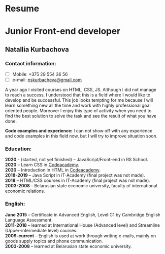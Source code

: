 # Resume
# Junior Front-end developer

## Natallia Kurbachova

### Contact information:
- [ ] Mobile: +375 29 554 36 56
- [ ] e-mail: nskurbacheva@gmail.com

A year ago I visited courses on HTML, CSS, JS. Although I did not manage to reach a success, I understood that this is a field where I would like to develop and be successful.  This job looks tempting for me because I will learn something new all the time and work with highly professional goal oriented people. Moreover I enjoy this type of activity when you need  to find the best solution to solve the task and see the result of what you have done.

**Code examples and experience:** I can not show off with any experience and code examples in this field now, but I will try to improve situation soon.

### Education:

**2020** - (started, not yet finished) – JavaScript/Front-end in RS School.  
**2020** – Learn CSS in [Codeacademy](https://www.codecademy.com/profiles/method2624309104).   
**2020** – Introduction in HTML in [Codeacademy](https://www.codecademy.com/profiles/method2624309104).  
**2018-2019** – Java Script in IT-Academy (final project was not made).    
**2018** – HTML/CSS courses in IT-Academy (final project was not made).   
**2003-2008** – Belarusian state economic university, faculty of international economic relations.   

### English:  

**June 2015** – Certificate in Advanced English, Level C1 by Cambridge English Language Assessment.  
**2011-2018** – learned at International House (Advanced level) and Streamline (Upper-intermediate level) courses.  
**2009-current** – English is used at work through writing e-mails, mainly on goods supply topics and phone communication.  
**2003-2008** – learned at Belarusian state economic university.  
